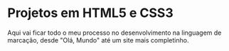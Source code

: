 # Projetos em HTML5 e CSS3
 Aqui vai ficar todo o meu processo no desenvolvimento na linguagem de marcação, desde "Olá, Mundo" até um site mais completinho.
